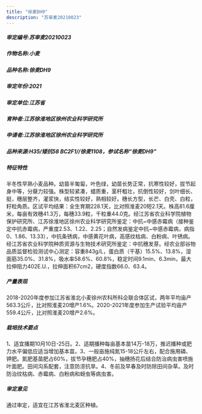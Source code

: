 ```yaml
---
title: "徐麦DH9"
description: "苏审麦20210023"
---
```

##### 审定编号:苏审麦20210023

##### 作物名称:小麦

##### 品种名称:徐麦DH9

##### 审定年份:2021

##### 审定单位:江苏省

##### 育种者:江苏徐淮地区徐州农业科学研究所

##### 申请者:江苏徐淮地区徐州农业科学研究所

##### 品种来源:H35/矮抗58 BC2F1//徐麦1108，参试名称“徐麦DH9”

##### 特征特性
半冬性早熟小麦品种。幼苗半匍匐，叶色绿，幼苗长势正常，抗寒性较好，拔节起身中等，分蘖力较强。株型较紧凑，蜡质重，茎秆粗壮，抗倒性较好，剑叶细长、挺，穗层整齐，灌浆快，结实性较好，熟相较好。穗长方型，长芒、白壳、白粒，籽粒角质。区试平均结果：全生育期228.1天，比对照淮麦20短2.1天。株高81.6厘米，每亩有效穗41.3万，每穗33.9粒，千粒重44.0克。经江苏省农业科学院植物保护研究所、江苏徐淮地区徐州农业科学研究所鉴定：中抗~中感赤霉病（接种鉴定中抗赤霉病，严重度2.53、1.22、2.25；自然发病鉴定中抗~中感赤霉病，病指0、1.86、13.33），中抗条锈病，中感黄花叶病，高感纹枯病、白粉病、叶锈病。经江苏省农业科学院种质资源与生物技术研究所鉴定：中抗穗发芽。经农业部谷物品质监督检验测试中心测定：容重843g/L，蛋白质（干基）15.5%、13.8%，湿面筋35.0%、31.8%，吸水率58.6%、60.8%，稳定时间9.1min、6.3min，最大拉伸阻力402E.U.，拉伸面积67cm2，硬度指数66.0、63.4。

##### 产量表现
2018-2020年度参加江苏省淮北小麦徐州农科所科企联合体区试，两年平均亩产563.3公斤，比对照淮麦20增产1.6%。2020-2021年度参加生产试验平均亩产559.4公斤，比对照淮麦20增产2.6%。

##### 栽培技术要点
1、适宜播期10月10日-25日。2、适期播种每亩基本苗14万-18万，推迟播种或肥力水平偏低应适当增加基本苗。3、一般亩施纯氮15-18公斤左右，配合施用磷、钾肥。氮肥基苗肥占60%，拔节孕穗肥占40%，抽穗扬花后结合防治病虫害喷施叶面肥。田间沟系配套，注意防涝抗旱。4、冬前及早春及时防除田间杂草。及时防治纹枯病、赤霉病、白粉病和蚜虫等病虫害。

##### 审定意见
通过审定，适宜在江苏省淮北麦区种植。
